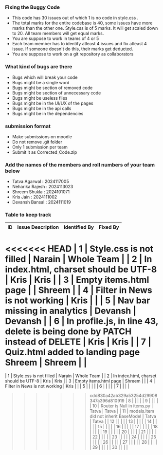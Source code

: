 ### Fixing the Buggy Code

- This code has 30 issues out of which 1 is no code in style.css . 
- The total marks for the entire codebase is 40, some issues have more marks than the other one. Style.css is of 5 marks. It will get scaled down to 20. All team members will get equal marks.
- You are suppose to work in teams of 4 or 5
- Each team member has to identify atleast 4 issues and fix atleast 4 issue. If someone doesn't do this, their marks get deducted.
- You are suppose to work on a git repository as collaborators

### What kind of bugs are there

- Bugs which will break your code
- Bugs might be a single word
- Bugs might be section of removed code
- Bugs might be section of unnecessary code
- Bugs might be useless files
- Bugs might be in the UI/UX of the pages
- Bugs might be in the api calls
- Bugs might be in the dependencies  

### submission format

- Make submissions on moodle
- Do not remove .git folder 
- Only 1 submission per team
- Submit it as Corrected_Code.zip

### Add the names of the members and roll numbers of your team below

- Tatva Agarwal : 2024117005
- Neharika Rajesh : 2024113023
- Shreem Shukla : 2024101071
- Kris Jain : 2024111002
- Devansh Bansal : 2024111019

### Table to keep track

| ID  | Issue Description                        | Identified By | Fixed By     |
|-----|------------------------------------------|---------------|--------------|
<<<<<<< HEAD
| 1   | Style.css is not filled                                    |         Narain |     Whole Team     |
| 2   | In index.html, charset should be UTF-8                                         |              Kris |             Kris |
| 3   |          Empty items.html page                                |               |  Shreem            |
| 4   | Filter in News is not working                                         |               Kris |              |
| 5   | Nav bar missing in analytics                                         | Devansh              | Devansh             |
| 6   | In profile.js, in line 43, delete is being done by PATCH instead of DELETE                                         |               Kris |              Kris |
| 7   |      Quiz.html added to landing page                        Shreem            |     Shreem          |              |
=======
| 1   | Style.css is not filled                  |      Narain   |   Whole Team |
| 2   | In index.html, charset should be UTF-8   |      Kris     |    Kris      |
| 3   |          Empty items.html page           |     Shreem    |              |
| 4   | Filter in News is not working            |      Kris     |              |
| 5   |                                          |               |              |
| 6   |                                          |               |              |
| 7   |                                          |               |              |
>>>>>>> cdd830a42ab329a53254d29908347a396d810919
| 8   |                                          |               |              |
| 9   |                                          |               |              |
| 10  |    Router is Null in items.py                                      |      Tatva          |      Tatva        |
| 11  |    models.Item did not inherit BaseModel                                      |      Tatva         |     Tatva         |
| 12  |                                          |               |              |
| 13  |                                          |               |              |
| 14  |                                          |               |              |
| 15  |                                          |               |              |
| 16  |                                          |               |              |
| 17  |                                          |               |              |
| 18  |                                          |               |              |
| 19  |                                          |               |              |
| 20  |                                          |               |              |
| 21  |                                          |               |              |
| 22  |                                          |               |              |
| 23  |                                          |               |              |
| 24  |                                          |               |              |
| 25  |                                          |               |              |
| 26  |                                          |               |              |
| 27  |                                          |               |              |
| 28  |                                          |               |              |
| 29  |                                          |               |              |
| 30  |                                          |               |              |
